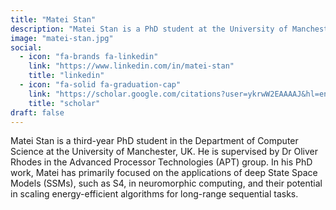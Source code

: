 ```yaml
---
title: "Matei Stan"
description: "Matei Stan is a PhD student at the University of Manchester, focusing on State Space Models (SSMs) and their application in Spiking Neural Networks for long-range sequential tasks."
image: "matei-stan.jpg"
social:
  - icon: "fa-brands fa-linkedin"
    link: "https://www.linkedin.com/in/matei-stan"
    title: "linkedin"
  - icon: "fa-solid fa-graduation-cap"
    link: "https://scholar.google.com/citations?user=ykrwW2EAAAAJ&hl=en"
    title: "scholar"
draft: false
---
```


Matei Stan is a third-year PhD student in the Department of Computer Science at the University of
Manchester, UK. He is supervised by Dr Oliver Rhodes in the Advanced Processor Technologies
(APT) group. In his PhD work, Matei has primarily focused on the applications of deep State Space
Models (SSMs), such as S4, in neuromorphic computing, and their potential in scaling
energy-efficient algorithms for long-range sequential tasks.
